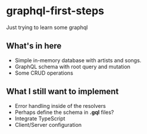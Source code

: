 # graphql-first-steps
Just trying to learn some graphql

## What's in here
- Simple in-memory database with artists and songs.
- GraphQL schema with root query and mutation
- Some CRUD operations

## What I still want to implement
- Error handling inside of the resolvers
- Perhaps define the schema in **.gql** files?
- Integrate TypeScript
- Client/Server configuration
